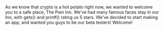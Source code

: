 As we know that crypto is a hot potato right now, we wanted to welcome you to a safe place, The Pwn Inn. We've had many famous faces stay in our Inn, with gets() and printf() rating us 5 stars. We've decided to start making an app, and wanted you guys to be our beta testers! Welcome!
